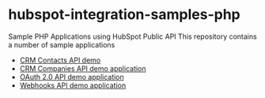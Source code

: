 # hubspot-integration-samples-php
Sample PHP Applications using HubSpot Public API
This repository contains a number of sample applications
 - [CRM Contacts API demo](https://github.com/HubSpot/integration-examples-php/tree/master/contacts-app)
 - [CRM Companies API demo application](https://github.com/HubSpot/integration-examples-php/tree/master/companies-app)
 - [OAuth 2.0 API demo application](https://github.com/HubSpot/integration-examples-php/tree/master/oauth2-app)
 - [Webhooks API demo application](https://github.com/HubSpot/integration-examples-php/tree/master/webhooks-contacts-app)

